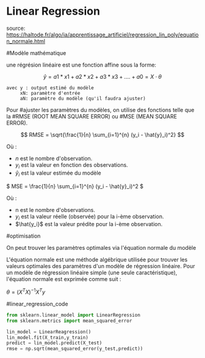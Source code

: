 # Linear Regression


source: https://haltode.fr/algo/ia/apprentissage_artificiel/regression_lin_poly/equation_normale.html


#Modèle mathématique

une régrésion linéaire est une fonction affine sous la forme:

$$ \hat{y} = a1*x1 + a2*x2 + a3*x3 + .... + a0 = X \cdot \theta $$  

	avec y : output estimé du modèle
		 xN: paramètre d'entrée 
		 aN: paramètre du modèle (qu'il faudra ajuster)
		 

Pour #ajuster les paramètres du modèles, on utilise des fonctions telle que la #RMSE (ROOT MEAN SQUARE ERROR) ou #MSE (MEAN SQUARE ERROR).

$$ RMSE = \sqrt{\frac{1}{n} \sum_{i=1}^{n} (y_i - \hat{y}_i)^2} $$

Où :
- $n$ est le nombre d'observation.
- $y_i$ est la valeur en fonction des observations.
- $\hat{y}_i$ est la valeur estimée du modèle


$ MSE = \frac{1}{n} \sum_{i=1}^{n} (y_i - \hat{y}_i)^2 $

Où :
- n est le nombre d'observations.
- $y_i$ est la valeur réelle (observée) pour la i-ème observation.
- $\hat{y_i}$ est la valeur prédite pour la i-ème observation.



#optimisation 

On peut trouver les paramètres optimales via l'équation normale du modèle


L'équation normale est une méthode algébrique utilisée pour trouver les valeurs optimales des paramètres d'un modèle de régression linéaire. Pour un modèle de régression linéaire simple (une seule caractéristique), l'équation normale est exprimée comme suit :

$\theta = (X^T X)^{-1} X^T y$ 



#linear_regression_code


```python
from sklearn.linear_model import LinearRegression
from sklearn.metrics import mean_squared_error

lin_model = LinearReagression()
lin_model.fit(X_train,y_train)
predict = lin_model.predict(X_test)
rmse = np.sqrt(mean_squared_error(y_test,predict))
